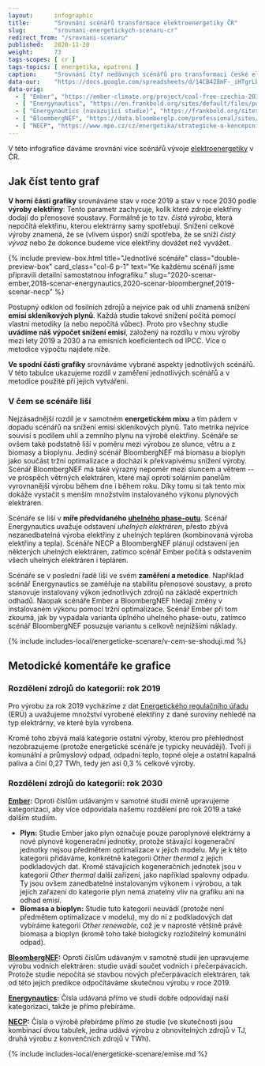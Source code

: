 ```yaml
---
layout:      infographic
title:       "Srovnání scénářů transformace elektroenergetiky ČR"
slug:        "srovnani-energetickych-scenaru-cr"
redirect_from: "/srovnani-scenaru"
published:   2020-11-20
weight:      73
tags-scopes: [ cr ]
tags-topics: [ energetika, opatreni ]
caption:     "Srovnání čtyř nedávných scénářů pro transformaci české elektroenergetiky do roku 2030. Scénáře se radikálně liší ve svém dopadu na snížení emisí skleníkových plynů souvisejících s výrobou elektřiny. Stejně tak se scénáře liší zaměřením a použitou metodikou."
data-our:    "https://docs.google.com/spreadsheets/d/14CB428mF-_iHTgrLb2Dd0zJZ4xHUMdGhbr_FZ2fZy6k/edit"
data-orig:
  - [ "Ember", "https://ember-climate.org/project/coal-free-czechia-2030/" ]
  - [ "Energynautics", "https://en.frankbold.org/sites/default/files/publikace/czech_grid_without_coal_by_2030_fin_0.pdf" ]
  - [ "Energynautics (navazující studie)", "https://frankbold.org/sites/default/files/publikace/sensitivity_analysis_czech_grid_without_coal_by_2030.pdf" ]
  - [ "BloombergNEF", "https://data.bloomberglp.com/professional/sites/24/BNEF-white-paper-EU-coal-transition-Final-6-July.pdf" ] 
  - [ "NECP", "https://www.mpo.cz/cz/energetika/strategicke-a-koncepcni-dokumenty/vnitrostatni-plan-ceske-republiky-v-oblasti-energetiky-a-klimatu--252016/" ]
---
```


V této infografice dáváme srovnání více scénářů vývoje [elektroenergetiky](/temata/energetika) v ČR.

## Jak číst tento graf

**V horní části grafiky** srovnáváme stav v roce 2019 a stav v roce 2030 podle **výroby elektřiny**: Tento parametr zachycuje, kolik které zdroje elektřiny dodají do přenosové soustavy. Formálně je to tzv. _čistá výroba_, která nepočítá elektřinu, kterou elektrárny samy spotřebují. Snížení celkové výroby znamená, že se (vlivem úspor) sníží spotřeba, že se sníží _čistý vývoz_ nebo že dokonce budeme více elektřiny dovážet než vyvážet.

{% include preview-box.html
    title="Jednotlivé scénáře"
    class="double-preview-box"
    card_class="col-6 p-1"
    text="Ke každému scénáři jsme připravili detailní samostatnou infografiku."
    slug="2020-scenar-ember,2018-scenar-energynautics,2020-scenar-bloombergnef,2019-scenar-necp"
%}

Postupný odklon od fosilních zdrojů a nejvíce pak od uhlí znamená snížení **emisí skleníkových plynů**. Každá studie takové snížení počítá pomocí vlastní metodiky (a nebo nepočítá vůbec). Proto pro všechny studie **uvádíme náš výpočet snížení emisí**, založený na rozdílu v mixu výroby mezi lety 2019 a 2030 a na emisních koeficientech od IPCC. Více o metodice výpočtu najdete níže.

**Ve spodní části grafiky** srovnáváme vybrané aspekty jednotlivých scénářů. V této tabulce ukazujeme rozdíl v zaměření jednotlivých scénářů a v metodice použité při jejich vytváření.

### V čem se scénáře liší

Nejzásadnější rozdíl je v samotném **energetickém mixu** a tím pádem v dopadu scénářů na snížení <glossary id="antropogennisklenikoveplyny">emisí skleníkových plynů</glossary>. Tato metrika nejvíce souvisí s podílem uhlí a zemního plynu na výrobě elektřiny. Scénáře se ovšem také podstatně liší v poměru mezi výrobou ze slunce, větru a z biomasy a bioplynu. Jediný scénář BloombergNEF má biomasu a bioplyn jako součást tržní optimalizace a dochází k překvapivému snížení výroby. Scénář BloombergNEF má také výrazný nepoměr mezi sluncem a větrem -- ve prospěch větrných elektráren, které mají oproti solárním panelům vyrovnanější výrobu během dne i během roku. Díky tomu si tak tento mix dokáže vystačit s menším množstvím instalovaného výkonu plynových elektráren.

Scénáře se liší v **míře předvídaného [uhelného phase-outu](/infografiky/uhelny-phaseout-eu)**. Scénář Energynautics uvažuje odstavení _uhelných elektráren_, přesto zbývá nezanedbatelná výroba elektřiny z uhelných tepláren (kombinovaná výroba elektřiny a tepla). Scénáře NECP a BloombergNEF plánují odstavení jen některých uhelných elektráren, zatímco scénář Ember počítá s odstavením všech uhelných elektráren i tepláren.

Scénáře se v poslední řadě liší ve svém **zaměření a metodice**. Například scénář Energynautics se zaměřuje na stabilitu přenosové soustavy, a proto stanovuje instalovaný výkon jednotlivých zdrojů na základě expertních odhadů. Naopak scénáře Ember a BloombergNEF hledají změny v instalovaném výkonu pomocí tržní optimalizace. Scénář Ember při tom zkoumá, jak by vypadala varianta úplného uhelného phase-outu, zatímco scénář BloombergNEF posuzuje variantu s celkově nejnižšími náklady.

{% include includes-local/energeticke-scenare/v-cem-se-shoduji.md %}

## Metodické komentáře ke grafice

### Rozdělení zdrojů do kategorií: rok 2019

Pro výrobu za rok 2019 vycházíme z dat [Energetického regulačního úřadu](https://www.eru.cz) (ERÚ) a uvažujeme množství vyrobené elektřiny z dané suroviny nehledě na typ elektrárny, ve které byla vyrobena.

Kromě toho zbývá malá kategorie ostatní výroby, kterou pro přehlednost nezobrazujeme (protože energetické scénáře je typicky neuvádějí). Tvoří ji komunální a průmyslový odpad, odpadní teplo, topné oleje a ostatní kapalná paliva a činí 0,27 TWh, tedy jen asi 0,3 % celkové výroby.

### Rozdělení zdrojů do kategorií: rok 2030

**[Ember](/studie/2020-scenar-ember):** Oproti číslům udávaným v samotné studii mírně upravujeme kategorizaci, aby více odpovídala našemu rozdělení pro rok 2019 a také dalším studiím.

* **Plyn:** Studie Ember jako plyn označuje pouze paroplynové elektrárny a nové plynové kogenerační jednotky, protože stávající kogenerační jednotky nejsou předmětem optimalizace v jejich modelu. My je k této kategorii přidáváme, konkrétně kategorii _Other thermal_ z jejich podkladových dat. Kromě stávajících kogeneračních jednotek jsou v kategorii _Other thermal_ další zařízení, jako například spalovny odpadu. Ty jsou ovšem zanedbatelné instalovaným výkonem i výrobou, a tak jejich zařazení do kategorie plyn nemá znatelný vliv na grafiku ani na odhad emisí.
* **Biomasa a bioplyn:** Studie tuto kategorii neuvádí (protože není předmětem optimalizace v modelu), my do ní z podkladových dat vybíráme kategorii _Other renewable_, což je v naprosté většině právě biomasa a bioplyn (kromě toho také biologicky rozložitelný komunální odpad).

**[BloombergNEF](/studie/2020-scenar-bloombergnef):** Oproti číslům udávaným v samotné studii jen upravujeme výrobu vodních elektráren: studie uvádí součet vodních i přečerpávacích. Protože studie nepočítá se stavbou nových přečerpávacích elektráren, tak od této jejich predikce odpočítáváme skutečnou výrobu v roce 2019.

**[Energynautics](/studie/2018-scenar-energynautics):** Čísla udávaná přímo ve studii dobře odpovídají naší kategorizaci, takže je přímo přebíráme.

**[NECP](/studie/2019-scenar-necp):** Čísla o výrobě přebíráme přímo ze studie (ve skutečnosti jsou kombinací dvou tabulek, jedna udává výrobu z obnovitelných zdrojů v TJ, druhá výrobu z konvenčních zdrojů v TWh).

{% include includes-local/energeticke-scenare/emise.md %}
